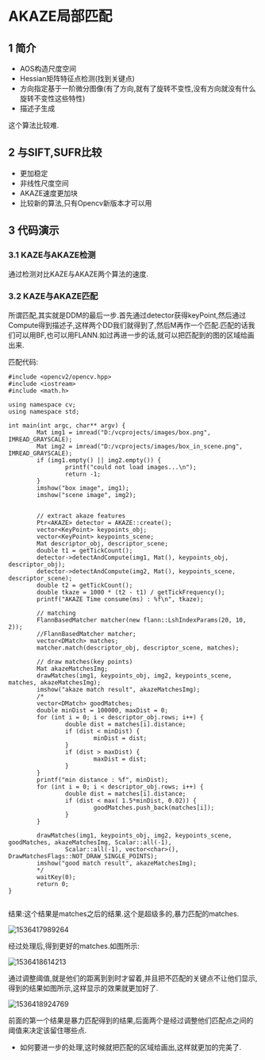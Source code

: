 # AKAZE局部匹配

## 1 简介

- AOS构造尺度空间
- Hessian矩阵特征点检测(找到关键点)
- 方向指定基于一阶微分图像(有了方向,就有了旋转不变性,没有方向就没有什么旋转不变性这些特性)
- 描述子生成

这个算法比较难.

## 2 与SIFT,SUFR比较

- 更加稳定
- 非线性尺度空间
- AKAZE速度更加块
- 比较新的算法,只有Opencv新版本才可以用

## 3 代码演示

### 3.1 KAZE与AKAZE检测

通过检测对比KAZE与AKAZE两个算法的速度.



### 3.2 KAZE与AKAZE匹配

所谓匹配,其实就是DDM的最后一步.首先通过detector获得keyPoint,然后通过Compute得到描述子,这样两个DD我们就得到了,然后M再作一个匹配.匹配的话我们可以用BF,也可以用FLANN.如过再进一步的话,就可以把匹配到的图的区域给画出来.

匹配代码:

```
#include <opencv2/opencv.hpp>
#include <iostream>
#include <math.h>

using namespace cv;
using namespace std;

int main(int argc, char** argv) {
        Mat img1 = imread("D:/vcprojects/images/box.png", IMREAD_GRAYSCALE);
        Mat img2 = imread("D:/vcprojects/images/box_in_scene.png", IMREAD_GRAYSCALE);
        if (img1.empty() || img2.empty()) {
                printf("could not load images...\n");
                return -1;
        }
        imshow("box image", img1);
        imshow("scene image", img2);


        // extract akaze features
        Ptr<AKAZE> detector = AKAZE::create();
        vector<KeyPoint> keypoints_obj;
        vector<KeyPoint> keypoints_scene;
        Mat descriptor_obj, descriptor_scene;
        double t1 = getTickCount();
        detector->detectAndCompute(img1, Mat(), keypoints_obj, descriptor_obj);
        detector->detectAndCompute(img2, Mat(), keypoints_scene, descriptor_scene);
        double t2 = getTickCount();
        double tkaze = 1000 * (t2 - t1) / getTickFrequency();
        printf("AKAZE Time consume(ms) : %f\n", tkaze);

        // matching
        FlannBasedMatcher matcher(new flann::LshIndexParams(20, 10, 2));
        //FlannBasedMatcher matcher;
        vector<DMatch> matches;
        matcher.match(descriptor_obj, descriptor_scene, matches);

        // draw matches(key points)
        Mat akazeMatchesImg;
        drawMatches(img1, keypoints_obj, img2, keypoints_scene, matches, akazeMatchesImg);
        imshow("akaze match result", akazeMatchesImg);
        /*
        vector<DMatch> goodMatches;
        double minDist = 100000, maxDist = 0;
        for (int i = 0; i < descriptor_obj.rows; i++) {
                double dist = matches[i].distance;
                if (dist < minDist) {
                        minDist = dist;
                }
                if (dist > maxDist) {
                        maxDist = dist;
                }
        }
        printf("min distance : %f", minDist);
        for (int i = 0; i < descriptor_obj.rows; i++) {
                double dist = matches[i].distance;
                if (dist < max( 1.5*minDist, 0.02)) {
                        goodMatches.push_back(matches[i]);
                }
        }

        drawMatches(img1, keypoints_obj, img2, keypoints_scene, goodMatches, akazeMatchesImg, Scalar::all(-1), 
                Scalar::all(-1), vector<char>(), DrawMatchesFlags::NOT_DRAW_SINGLE_POINTS);
        imshow("good match result", akazeMatchesImg);
        */
        waitKey(0);
        return 0;
}
                         
```

结果:这个结果是matches之后的结果.这个是超级多的,暴力匹配的matches.

![1536417989264](/home/datah/Desktop/GitHub/OpenCV/OpenCV_Tutorial/FeatureExtraction/AKAZE局部匹配/image/result.png)

 经过处理后,得到更好的matches.如图所示:

![1536418614213](/home/datah/Desktop/GitHub/OpenCV/OpenCV_Tutorial/FeatureExtraction/AKAZE局部匹配/image/result_1.png)

通过调整阈值,就是他们的距离到到时才留着,并且把不匹配的关键点不让他们显示,得到的结果如图所示,这样显示的效果就更加好了.

![1536418924769](/home/datah/Desktop/GitHub/OpenCV/OpenCV_Tutorial/FeatureExtraction/AKAZE局部匹配/image/result_3.png)

前面的第一个结果是暴力匹配得到的结果,后面两个是经过调整他们匹配点之间的阈值来决定该留住哪些点.

- 如何要进一步的处理,这时候就把匹配的区域给画出,这样就更加的完美了.